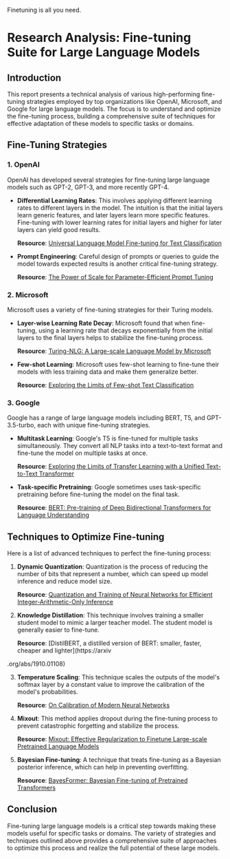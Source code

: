 Finetuning is all you need.

# Research Analysis: Fine-tuning Suite for Large Language Models

## Introduction

This report presents a technical analysis of various high-performing fine-tuning strategies employed by top organizations like OpenAI, Microsoft, and Google for large language models. The focus is to understand and optimize the fine-tuning process, building a comprehensive suite of techniques for effective adaptation of these models to specific tasks or domains.

## Fine-Tuning Strategies

### 1. OpenAI

OpenAI has developed several strategies for fine-tuning large language models such as GPT-2, GPT-3, and more recently GPT-4.

- **Differential Learning Rates**: This involves applying different learning rates to different layers in the model. The intuition is that the initial layers learn generic features, and later layers learn more specific features. Fine-tuning with lower learning rates for initial layers and higher for later layers can yield good results.

  **Resource**: [Universal Language Model Fine-tuning for Text Classification](https://arxiv.org/abs/1801.06146)

- **Prompt Engineering**: Careful design of prompts or queries to guide the model towards expected results is another critical fine-tuning strategy. 

  **Resource**: [The Power of Scale for Parameter-Efficient Prompt Tuning](https://arxiv.org/abs/2104.08691)

### 2. Microsoft

Microsoft uses a variety of fine-tuning strategies for their Turing models.

- **Layer-wise Learning Rate Decay**: Microsoft found that when fine-tuning, using a learning rate that decays exponentially from the initial layers to the final layers helps to stabilize the fine-tuning process.

  **Resource**: [Turing-NLG: A Large-scale Language Model by Microsoft](https://www.microsoft.com/en-us/research/blog/turing-nlg-a-17-billion-parameter-language-model-by-microsoft/)

- **Few-shot Learning**: Microsoft uses few-shot learning to fine-tune their models with less training data and make them generalize better.

  **Resource**: [Exploring the Limits of Few-shot Text Classification](https://arxiv.org/abs/2002.06715)

### 3. Google

Google has a range of large language models including BERT, T5, and GPT-3.5-turbo, each with unique fine-tuning strategies.

- **Multitask Learning**: Google's T5 is fine-tuned for multiple tasks simultaneously. They convert all NLP tasks into a text-to-text format and fine-tune the model on multiple tasks at once.

  **Resource**: [Exploring the Limits of Transfer Learning with a Unified Text-to-Text Transformer](https://arxiv.org/abs/1910.10683)

- **Task-specific Pretraining**: Google sometimes uses task-specific pretraining before fine-tuning the model on the final task. 

  **Resource**: [BERT: Pre-training of Deep Bidirectional Transformers for Language Understanding](https://arxiv.org/abs/1810.04805)

## Techniques to Optimize Fine-tuning

Here is a list of advanced techniques to perfect the fine-tuning process:

1. **Dynamic Quantization**: Quantization is the process of reducing the number of bits that represent a number, which can speed up model inference and reduce model size.

   **Resource**: [Quantization and Training of Neural Networks for Efficient Integer-Arithmetic-Only Inference](https://arxiv.org/abs/1712.05877)

2. **Knowledge Distillation**: This technique involves training a smaller student model to mimic a larger teacher model. The student model is generally easier to fine-tune.

   **Resource**: [DistilBERT, a distilled version of BERT: smaller, faster, cheaper and lighter](https://arxiv

.org/abs/1910.01108)

3. **Temperature Scaling**: This technique scales the outputs of the model's softmax layer by a constant value to improve the calibration of the model's probabilities.

   **Resource**: [On Calibration of Modern Neural Networks](https://arxiv.org/abs/1706.04599)

4. **Mixout**: This method applies dropout during the fine-tuning process to prevent catastrophic forgetting and stabilize the process.

   **Resource**: [Mixout: Effective Regularization to Finetune Large-scale Pretrained Language Models](https://arxiv.org/abs/2004.10161)

5. **Bayesian Fine-tuning**: A technique that treats fine-tuning as a Bayesian posterior inference, which can help in preventing overfitting.

   **Resource**: [BayesFormer: Bayesian Fine-tuning of Pretrained Transformers](https://arxiv.org/abs/2106.05237)

## Conclusion

Fine-tuning large language models is a critical step towards making these models useful for specific tasks or domains. The variety of strategies and techniques outlined above provides a comprehensive suite of approaches to optimize this process and realize the full potential of these large models.

